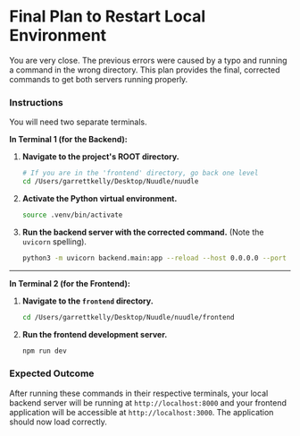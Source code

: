 # Final Plan to Restart Local Environment

You are very close. The previous errors were caused by a typo and running a command in the wrong directory. This plan provides the final, corrected commands to get both servers running properly.

### **Instructions**

You will need two separate terminals.

**In Terminal 1 (for the Backend):**

1.  **Navigate to the project's ROOT directory.**
    ```bash
    # If you are in the 'frontend' directory, go back one level
    cd /Users/garrettkelly/Desktop/Nuudle/nuudle
    ```

2.  **Activate the Python virtual environment.**
    ```bash
    source .venv/bin/activate
    ```

3.  **Run the backend server with the corrected command.** (Note the `uvicorn` spelling).
    ```bash
    python3 -m uvicorn backend.main:app --reload --host 0.0.0.0 --port 8000
    ```

---

**In Terminal 2 (for the Frontend):**

1.  **Navigate to the `frontend` directory.**
    ```bash
    cd /Users/garrettkelly/Desktop/Nuudle/nuudle/frontend
    ```

2.  **Run the frontend development server.**
    ```bash
    npm run dev
    ```

### **Expected Outcome**

After running these commands in their respective terminals, your local backend server will be running at `http://localhost:8000` and your frontend application will be accessible at `http://localhost:3000`. The application should now load correctly.